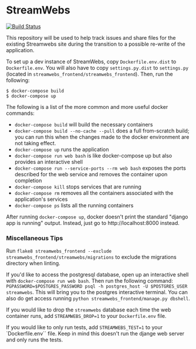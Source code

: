 # StreamWebs
[![Build Status](https://travis-ci.org/osuosl/streamwebs.svg?branch=develop)](https://travis-ci.org/osuosl/streamwebs)

This repository will be used to help track issues and share files for the existing Streamwebs site during the
transition to a possible re-write of the application.

To set up a dev instance of StreamWebs, copy ``Dockerfile.env.dist`` to ``Dockerfile.env``. You will also have to copy
``settings.py.dist`` to ``settings.py`` (located in ``streamwebs_frontend/streamwebs_frontend``). Then, run the
following:

``` console
$ docker-compose build
$ docker-compose up
```

The following is a list of the more common and more useful docker commands:

- ``docker-compose build`` will build the necessary containers
- ``docker-compose build --no-cache --pull`` does a full from-scratch build; you can run this when the changes made to
  the docker environment are not taking effect.
- ``docker-compose up`` runs the application
- ``docker-compose run web bash`` is like docker-compose up but also provides an interactive shell
- ``docker-compose run --service-ports --rm web bash`` exposes the ports described for the web service and removes the
  container upon completion
- `docker-compose kill` stops services that are running
- `docker-compose rm` removes all the containers associated with the application's services
- `docker-compose ps` lists all the running containers

After running ``docker-compose up``, docker doesn't print the standard "django app is running" output. Instead, just go
to http://localhost:8000 instead.

### Miscellaneous Tips

Run ``flake8 streamwebs_frontend --exclude streamwebs_frontend/streamwebs/migrations`` to exclude the migrations
directory when linting.

If you'd like to access the postgresql database, open up an interactive shell with ``docker-compose run web bash``.
Then run the following command: ``PGPASSWORD=$POSTGRES_PASSWORD psql -h postgres_host -U $POSTGRES_USER streamwebs``.
This will bring you to the postgres interactive terminal. You can also do get access running ``python
streamwebs_frontend/manage.py dbshell``.

If you would like to drop the ``streamwebs`` database each time the web container runs, add ``STREAMWEBS_DROP=1`` to
your ``Dockerfile.env`` file.

If you would like to only run tests, add ``STREAMWEBS_TEST=1`` to your `Dockerfile.env`` file. Keep in mind this
doesn't run the djange web server and only runs the tests.
